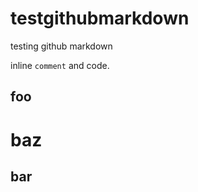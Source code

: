 # testgithubmarkdown
testing github markdown

inline `comment` and code.

foo
--------------

baz
==============

bar
--------------
